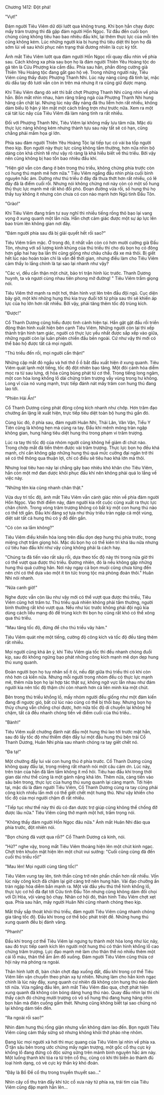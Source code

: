 




Chương 1412: Đột phá!


"Vụt!"

Đám người Tiêu Viêm dữ dội lướt qua không trung. Khi bọn hắn chạy được mấy trăm trượng thì đã gặp đám người Hồn Ngọc. Từ đầu đến cuối bọn chúng cũng không tiêu hao bao nhiêu đấu khí, lại thêm thực lực của mỗi tên cũng không kém. Lúc những người kia bị hung thú tiêu diệt thì bọn họ đã sớm lùi về sau khôi phục nên trạng thái đương nhiên là cực kỳ tốt.

Ánh mắt Tiêu Viêm lướt qua đám người Hồn Ngọc rồi quay đầu nhìn về phía sau. Cách không xa phía sau bọn họ là đám người Thiên Yêu Hoàng tộc do gã tên là Cửu Phượng kia cầm đầu. Phía sau hắn, phần đông cường giả Thiên Yêu Hoàng tộc đang gắt gao hộ vệ. Trong những người này, Tiêu Viêm cũng thấy được Phượng Thanh Nhi. Lúc này nàng cũng đã tỉnh lại, mặc dù dấu tay đỏ tươi vẫn còn in trên má nhưng ít ra cũng giữ được mạng.

Khi Tiêu Viêm đang dò xét thì bất chợt Phượng Thanh Nhi cũng nhìn về phía hắn. Bốn mắt nhìn nhau, hàm răng trắng ngà của Phượng Thanh Nhi hung hăng cắn chặt lại. Nhưng lúc này đây nàng đã thu liễm hơn rất nhiều, không dám biểu lộ hận ý lên mặt một cách trắng trợn như trước nữa. Xem ra một cái tát lúc nãy của Tiêu Viêm đã làm nàng tỉnh ra rất nhiều.

Đối với Phượng Thanh Nhi, Tiêu Viêm lại không mấy lưu tâm nữa. Mặc dù thực lực nàng không kém nhưng thành tựu sau này tất sẽ có hạn, cũng chẳng phải mầm họa gì lớn.

Phía sau đám người Thiên Yêu Hoàng Tộc lại tiếp tục có vài ba tốp người theo kịp. Bọn người này thực lực cũng không tầm thường, hơn nữa nhìn bộ dáng còn khá chỉnh tề như vậy rõ ràng là khá hiểu biết về thú triều. Bởi vậy nên cũng không bị hao tổn bao nhiêu đấu khí.

"Hiện giờ vẫn còn đang ở bên trong thú triều, không chừng phía trước còn có hung thú mạnh mẽ hơn nữa." Tiêu Viêm ngẩng đầu nhìn phía cuối bình nguyên hắc ám. Dường như thú triều ở đây đã thưa thớt hơn rất nhiều, có lẽ đây đã là điểm cuối rồi. Nhưng nói không chừng nơi này còn có một số hung thú thực lực mạnh mẽ rất khó đối phó. Đoạn đường vừa rồi, số hung thú họ thấy tuy không ít nhưng còn chưa có con nào mạnh hơn Ngũ tinh Đấu Tôn.

"Grào!"

Khi Tiêu Viêm đang trầm tư suy nghĩ thì nhiều tiếng rống thô bạo lại vang vọng ở xung quanh một lần nữa. Hắn chợt cảm giác được một sự áp lực lên bao trùm lên không gian nơi đây.

"Đám người phía sau đã bị giải quyết hết rồi sao?"

Tiêu Viêm trầm mặc. Ở trong đó, ít nhất vẫn còn có hơn mười cường giả Đấu Tôn, nhưng với số lượng kinh khủng của thú triều thì cho dù bọn họ có đông hơn gấp hai hay ba lần thì cũng giống như châu chấu đá xe mà thôi. Bị giết hết lúc nào hoàn toàn chỉ là vấn đề thời gian, nhưng điều làm cho Tiêu Viêm cảm thấy lo lắng chính là tại sao lại nhanh như vậy?

"Các vị, đều cẩn thận một chút, bảo trì trận hình lúc trước. Thanh Dương huynh, ta và ngươi cùng nhau tiên phong mở đường! " Tiêu Viêm trầm giọng nói.

Tiêu Viêm thở mạnh ra một hơi, thân hình vọt lên trên đầu đội ngũ. Cục diện bây giờ, một khi những hung thú kia truy đuổi tới từ phía sau thì sẽ khiến áp lực của họ lớn hơn rất nhiều. Bởi vậy, phải tăng thêm tốc độ trùng kích.

"Được!"

Cổ Thanh Dương cũng hiểu được tình cảnh hiện tại. Hắn gật gật đầu rồi triển động thân hình xuất hiện bên cạnh Tiêu Viêm. Những người còn lại thì xếp thành trận hình tam giác, người có thực lực yếu nhất được sắp xếp vào giữa, những người còn lại luân phiên chiến đấu bên ngoài. Cứ như vậy thì mới có thể bảo hộ được tất cả mọi người.

"Thú triều đến rồi, mọi người cẩn thận!"

Những cặp mắt đỏ ngầu và hơi thở ồ ồ bắt đầu xuất hiện ở xung quanh. Tiêu Viêm quát lạnh một tiếng, tốc độ đột nhiên bạo tăng. Một đôi cánh hỏa diễm mọc ra từ sau lưng, dị hỏa cũng bùng phát từ cơ thể. Trong tiếng long ngâm, một con hỏa long khổng lồ dài chừng trăm trượng vẫy vùng trong hư không. Long vĩ của nó vung mạnh, trực tiếp đánh nát mấy trăm con hung thú đang lao tới.

"Phiên Hải Ấn!"

Cổ Thanh Dương cũng phát động công kích nhanh như chớp. Hơn trăm đạo chưởng ấn lặng lẽ xuất hiện, trực tiếp tiêu diệt toàn bộ hung thú gần đó.

Cùng lúc đó, ở phía sau, đám người Huân Nhi, Thải Lân, Vân Vận, Tiểu Y Tiên cũng là không hẹn mà cùng ra tay. Đấu khí mênh mông tràn ngập không gian, hung hăng tiêu diệt hung thú trong phạm vi trăm trượng.

Lúc ra tay thì tốc độ của nhóm người cũng không hề giảm đi chút nào. Trong chớp mắt đã tiến thêm được vài trăm trượng. Thực lực bọn họ đều khá mạnh, chỉ cần không gặp những hung thú quá mức cường đại ngăn trở thì sẽ có thể thông qua thuận lợi, chỉ có điều sẽ tiêu hao khá lớn mà thôi.

Nhưng loại tiêu hao này lại chẳng gây bao nhiêu khó khăn cho Tiêu Viêm, hắn còn một mớ đan dược khôi phục đấu khí nên không phải quá lo lắng về việc này.

"Những tên kia cũng nhanh chân thật."

Vừa duy trì tốc độ, ánh mắt Tiêu Viêm vẫn cảnh giác nhìn về phía đám người Hồn Ngọc. Vào thời điểm này, đám người kia rốt cuộc cũng xuất ra thực lực chân chính. Trong vòng trăm trượng không có bất kỳ một con hung thú nào có thể tới gần. Đấu khí đáng sợ tựa như thủy triều tràn ngập cả một vùng, diệt sát tất cả hung thú có ý đồ đến gần.

"Có còn xa lắm không?"

Tiêu Viêm điều khiển hỏa long trên đầu dọn dẹp hung thú phía trước, trong miệng chợt trầm giọng hỏi. Mặc dù bọn họ có thể kiên trì khá lâu nữa nhưng cứ tiêu hao đấu khí như vậy cũng không phải là cách hay.

"Chúng ta đã tiến vào rất sâu rồi, dựa theo tốc độ này thì trong nửa giờ thì có thể vượt qua được thú triều. Đương nhiên, đó là nếu không gặp những hung thú quá cường hãn. Nơi này ngay cả bọn muội cũng chưa từng đến nên chỉ có thể dựa vào một ít tin tức trong tộc mà phỏng đoán thôi." Huân Nhi nói nhanh.

"Nửa canh giờ!"

Nghe được vẫn còn lâu như vậy mới có thể vượt qua được thú triều, Tiêu Viêm cũng hơi trầm tư. Thú triều quả nhiên không phải tầm thường, người bình thường rất khó vượt qua. Nếu như lúc trước không phải đội ngũ kia dùng cách liều mạng đó để trùng kích thì bọn họ cũng rất khó có thể xông qua thú triều.

"Mau tăng tốc độ, đừng để cho thú triều vây hãm."

Tiêu Viêm quát nhẹ một tiếng, cường độ công kích và tốc độ đều tăng thêm rất nhiều.

Mọi người cũng khá ăn ý, khi Tiêu Viêm gia tốc thì đều nhanh chóng đuổi kịp, sau đó không ngừng bạo phát những công kích mạnh mẽ dọn dẹp hung thú xung quanh.

Đoàn người bọn họ tuy nhân số ít ỏi, nếu đặt giữa thú triều thì có khi còn nhỏ hơn cả kiến nữa. Nhưng mỗi người trong nhóm đều có thực lực mạnh mẽ, thêm nữa bọn họ lại hợp tác thật sự, không ngờ vực lẫn nhau như đám người kia nên tốc độ thậm chí còn nhanh hơn cả liên minh kia một chút.

Bên trong thú triều khổng lồ, mấy nhóm người đều giống như một đám kiến đang đi ngược gió, bất cứ lúc nào cũng có thể bị thổi bay. Nhưng bọn họ thủy chung vẫn chống chọi được, hơn nữa tốc độ di chuyển lại không hề chậm, tất cả đều nhanh chóng tiến về điểm cuối của thú triều..

"Bành!"

Tiêu Viêm xuất chưởng đánh nát đầu một hung thú lao tới trước mặt hắn, sau đó lấy tốc độ như thiểm điện đẩy lui một đầu hung thú bên trái Cổ Thanh Dương, Huân Nhi phía sau nhanh chóng ra tay giết chết nó.

"Đa tạ!"

Một chưởng đẩy lui vài con hung thú ở phía trước. Cổ Thanh Dương cũng không quay đầu lại, trong miệng rất nhanh nói một câu cảm ơn. Lúc này, trên trán của hắn đã lấm tấm không ít mồ hôi. Tiêu hao đấu khí trong thời gian dài như thế cũng là một gánh nặng khá lớn. Thêm nữa, càng tiến vào sâu bên trong, thực lực của hung thú xung quanh lại càng mạnh. Tới hiện tại, mặc dù là đám người Tiêu Viêm, Cổ Thanh Dương cùng ra tay cũng phải công kích nhiều lần mới có thể giết chết một hung thú. Như vậy khiến cho tốc độ của mọi người chậm đi rất nhiều.

"Tiếp tục như thế này thì dù có đan dược trợ giúp cũng không thể chống đỡ được lâu nữa." Tiêu Viêm cũng thở mạnh một hơi, trầm trọng nói.

"Không thấy đám người Hồn Ngọc đâu nữa." Ánh mắt Huân Nhi đảo qua phía trước, đột nhiên nói.

"Bọn chúng đã vượt qua rồi?" Cổ Thanh Dương cả kinh, nói.

"Hử?" nghe vậy, trong mắt Tiêu Viêm thoáng hiện lên một chút kinh ngạc. Chợt trên khuôn mặt hiện lên một chút vui sướng: "Cuối cũng cũng đã đến cuối thú triều rồi!"

"Mau lên! Mọi người cùng tăng tốc!"

Tiêu Viêm vung tay lên, tinh thần cũng trở nên phấn chấn hơn rất nhiều. Vốn lúc nãy công kích đã chậm lại giờ càng trở nên hung hãn. Vài đạo chưởng ấn tràn ngập hỏa diễm bắn mạnh ra. Một vài đầu yêu thú thể hình khổng lồ, thực lực cơ hồ đã đạt tới Cửu tinh Đấu Tôn nhưng cũng không dám đối chọi với Dị Hỏa, vội vàng bỏ chạy. Nhân cơ hội đó, thân hình Tiêu Viêm chợt xẹt qua. Phía sau hắn, mấy người Huân Nhi cũng nhanh chóng theo kịp.

Mắt thấy sắp thoát khỏi thú triều, đám người Tiêu Viêm cũng nhanh chóng gia tăng tốc độ. Đấu khí trong cơ thể bộc phát triệt để. Những hung thú xung quanh đều bị đánh văng.

"Phanh!"

Đấu khí trong cơ thể Tiêu Viêm lại ngưng tụ thành một hỏa long như lúc nãy, sau đó trực tiếp oanh kích lên người một hung thú có thân hình khổng lồ cao chừng trăm trượng. Lực đạo mạnh mẽ làm cho thân thể nó nhiều thêm một cái lỗ máu, thân thể ầm ầm đổ xuống. Đám người Tiêu Viêm cũng thừa cơ hội này mà phóng ra ngoài.

Thân hình lướt đi, bàn chân chợt đạp xuống đất, đấu khí trong cơ thể Tiêu Viêm liền vận chuyển theo phản xạ tự nhiên. Nhưng làm cho hắn kinh ngạc chính là lúc này đây, xung quanh cư nhiên đã không còn hung thú nào đánh tới nữa. Vừa ngẩng đầu lên, ánh mắt Tiêu Viêm đảo qua, chợt phát hiện xung quanh đã không còn bóng dáng hung thú nào. Quay đầu nhìn lại thì chỉ thấy cách đó chừng mười trượng có vô số hung thú đang hung hăng nhìn bọn hắn mà điên cuồng gầm thét. Nhưng cũng không biết tại sao chúng nó lại không dám tiến đến.

"Ra ngoài rồi sao?"

Nhìn đám hung thú rống giận nhưng vẫn không dám lao đến. Bọn người Tiêu Viêm cũng cảm thấy sững sờ nhưng không khỏi thở phào nhẹ nhõm.

Đang lúc mọi người xả hơi thì mục quang của Tiêu Viêm lại nhìn về phía xa. Ở tận sâu bên trong ước chừng mấy ngàn trượng, một gốc cổ thụ cực kỳ khổng lồ đang đứng cô độc sừng sững trên mảnh bình nguyên hắc ám này. Một luồng thanh khí tỏa ra từ trên cổ thụ, cũng có khi thì biến ảo thành đủ loại hình dạng, có vẻ cực kỳ thần kỳ khó đoán.

"Đây là Bồ Đề cổ thụ trong truyền thuyết sao…"

Nhìn cây cổ thụ tràn đầy khí tức cổ xưa này từ phía xa, trái tim của Tiêu Viêm cũng đập mạnh hẳn lên...




